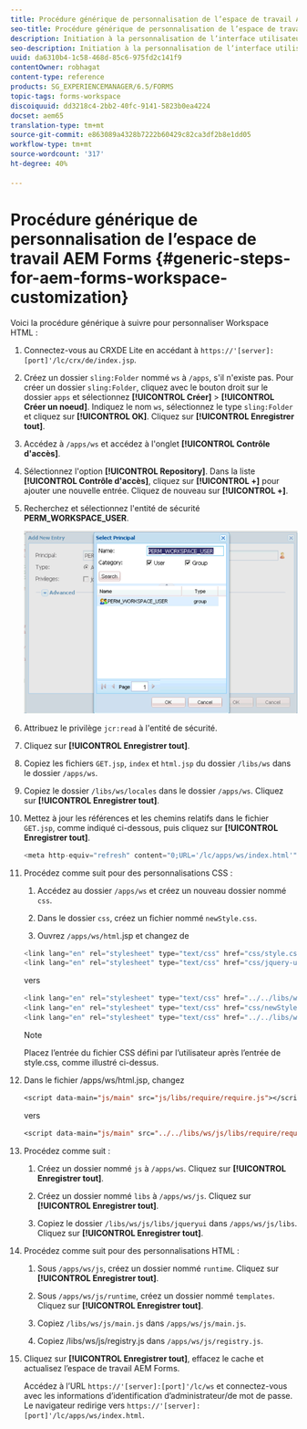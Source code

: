 ```yaml
---
title: Procédure générique de personnalisation de l’espace de travail AEM Forms
seo-title: Procédure générique de personnalisation de l’espace de travail AEM Forms
description: Initiation à la personnalisation de l’interface utilisateur de l’espace de travail AEM Forms.
seo-description: Initiation à la personnalisation de l’interface utilisateur de l’espace de travail AEM Forms.
uuid: da6310b4-1c58-468d-85c6-975fd2c141f9
contentOwner: robhagat
content-type: reference
products: SG_EXPERIENCEMANAGER/6.5/FORMS
topic-tags: forms-workspace
discoiquuid: dd3218c4-2bb2-40fc-9141-5823b0ea4224
docset: aem65
translation-type: tm+mt
source-git-commit: e863089a4328b7222b60429c82ca3df2b8e1dd05
workflow-type: tm+mt
source-wordcount: '317'
ht-degree: 40%

---
```



# Procédure générique de personnalisation de l’espace de travail AEM Forms {#generic-steps-for-aem-forms-workspace-customization}

Voici la procédure générique à suivre pour personnaliser Workspace HTML :

1. Connectez-vous au CRXDE Lite en accédant à `https://'[server]:[port]'/lc/crx/de/index.jsp`.
1. Créez un dossier `sling:Folder` nommé `ws` à `/apps`, s&#39;il n&#39;existe pas. Pour créer un dossier `sling:Folder`, cliquez avec le bouton droit sur le dossier `apps` et sélectionnez **[!UICONTROL Créer]** > **[!UICONTROL Créer un noeud]**. Indiquez le nom `ws`, sélectionnez le type `sling:Folder` et cliquez sur **[!UICONTROL OK]**. Cliquez sur **[!UICONTROL Enregistrer tout]**.
1. Accédez à `/apps/ws` et accédez à l&#39;onglet **[!UICONTROL Contrôle d&#39;accès]**.
1. Sélectionnez l&#39;option **[!UICONTROL Repository]**. Dans la liste **[!UICONTROL Contrôle d&#39;accès]**, cliquez sur **[!UICONTROL +]** pour ajouter une nouvelle entrée. Cliquez de nouveau sur **[!UICONTROL +]**.
1. Recherchez et sélectionnez l&#39;entité de sécurité **PERM_WORKSPACE_USER**.

   ![Sélectionnez l’entité de sécurité PERM_WORKSPACE_USER dans le cadre des étapes génériques de personnalisation de Workspace HTML](assets/perm_workspace_user.png)

1. Attribuez le privilège `jcr:read` à l&#39;entité de sécurité.
1. Cliquez sur **[!UICONTROL Enregistrer tout]**.
1. Copiez les fichiers `GET.jsp`, `index` et `html.jsp` du dossier `/libs/ws` dans le dossier `/apps/ws`.
1. Copiez le dossier `/libs/ws/locales` dans le dossier `/apps/ws`. Cliquez sur **[!UICONTROL Enregistrer tout]**.
1. Mettez à jour les références et les chemins relatifs dans le fichier `GET.jsp`, comme indiqué ci-dessous, puis cliquez sur **[!UICONTROL Enregistrer tout]**.

   ```javascript
   <meta http-equiv="refresh" content="0;URL='/lc/apps/ws/index.html'" />
   ```

1. Procédez comme suit pour des personnalisations CSS :

   1. Accédez au dossier `/apps/ws` et créez un nouveau dossier nommé `css`.

   1. Dans le dossier `css`, créez un fichier nommé `newStyle.css`.

   1. Ouvrez `/apps/ws/html`.jsp et changez de

   ```javascript
   <link lang="en" rel="stylesheet" type="text/css" href="css/style.css" />
   <link lang="en" rel="stylesheet" type="text/css" href="css/jquery-ui.css"/>
   ```

   vers

   ```javascript
   <link lang="en" rel="stylesheet" type="text/css" href="../../libs/ws/css/style.css" />
   <link lang="en" rel="stylesheet" type="text/css" href="css/newStyle.css" />
   <link lang="en" rel="stylesheet" type="text/css" href="../../libs/ws/css/jquery-ui.css"/>
   ```

   >[!NOTE]
   >
   >Placez l’entrée du fichier CSS défini par l’utilisateur après l’entrée de style.css, comme illustré ci-dessus.

1. Dans le fichier /apps/ws/html.jsp, changez

   ```jsp
   <script data-main="js/main" src="js/libs/require/require.js"></script>
   ```

   vers

   ```jsp
   <script data-main="js/main" src="../../libs/ws/js/libs/require/require.js"></script>
   ```

1. Procédez comme suit :

   1. Créez un dossier nommé `js` à `/apps/ws`. Cliquez sur **[!UICONTROL Enregistrer tout]**.

   1. Créez un dossier nommé `libs` à `/apps/ws/js`. Cliquez sur **[!UICONTROL Enregistrer tout]**.

   1. Copiez le dossier `/libs/ws/js/libs/jqueryui` dans `/apps/ws/js/libs`. Cliquez sur **[!UICONTROL Enregistrer tout]**.

1. Procédez comme suit pour des personnalisations HTML :

   1. Sous `/apps/ws/js`, créez un dossier nommé `runtime`. Cliquez sur **[!UICONTROL Enregistrer tout]**.

   1. Sous `/apps/ws/js/runtime`, créez un dossier nommé `templates`. Cliquez sur **[!UICONTROL Enregistrer tout]**.

   1. Copiez `/libs/ws/js/main.js` dans `/apps/ws/js/main.js`.

   1. Copiez /libs/ws/js/registry.js dans `/apps/ws/js/registry.js`.

1. Cliquez sur **[!UICONTROL Enregistrer tout]**, effacez le cache et actualisez l’espace de travail AEM Forms.

   Accédez à l’URL `https://'[server]:[port]'/lc/ws` et connectez-vous avec les informations d’identification d’administrateur/de mot de passe. Le navigateur redirige vers `https://'[server]:[port]'/lc/apps/ws/index.html`.
